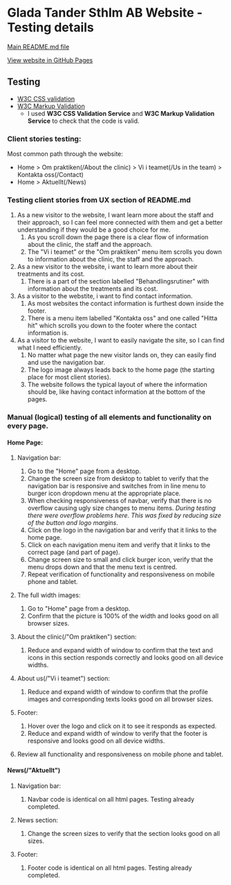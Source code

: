 # Glada Tander Sthlm AB Website - Testing details

[Main README.md file](/README.md)

[View website in GitHub Pages](https://github.com/peter199834/milestone-project-1)

## Testing

- [W3C CSS validation](https://jigsaw.w3.org/css-validator/)
- [W3C Markup Validation](https://validator.w3.org/)
    - I used **W3C CSS Validation Service** and **W3C  Markup Validation Service** to check that the code is valid.

### Client stories testing:

Most common path through the website: 
- Home > Om praktiken(/About the clinic) > Vi i teamet(/Us in the team) > Kontakta oss(/Contact) 
- Home > Aktuellt(/News) 

### Testing client stories from UX section of README.md

1. As a new visitor to the website, I want learn more about the staff and their approach, so I can feel more connected with them and get a better understanding if they would be a good choice for me.
    1. As you scroll down the page there is a clear flow of information about the clinic, the staff and the approach.
    2. The "Vi i teamet" or the "Om praktiken" menu item scrolls you down to information about the clinic, the staff and the approach.
2. As a new visitor to the website, i want to learn more about their treatments and its cost.
    1. There is a part of the section labelled "Behandlingsrutiner" with information about the treatments and its cost.
3. As a visitor to the webstite, i want to find contact information.
    1. As most websites the contact information is furthest down inside the footer.
    2. There is a menu item labelled "Kontakta oss" and one called "Hitta hit" which scrolls you down to the footer where the contact information is.
4. As a visitor to the website, I want to easily navigate the site, so I can find what I need efficiently.
    1. No matter what page the new visitor lands on, they can easily find and use the navigation bar. 
    2. The logo image always leads back to the home page (the starting place for most client stories).
    3. The website follows the typical layout of where the information should be, like having contact information at the bottom of the pages.


### Manual (logical) testing of all elements and functionality on every page.

#### Home Page:

1. Navigation bar:
    1. Go to the "Home" page from a desktop.
    2. Change the screen size from desktop to tablet to verify that the navigation bar is responsive and switches from in line menu to burger icon dropdown menu at the appropriate place.
    3. When checking responsiveness of navbar, verify that there is no overflow causing ugly size changes to menu items. _During testing there were overflow problems here. This was fixed by reducing size of the button and logo margins_.
    5. Click on the logo in the navigation bar and verify that it links to the home page. 
    6. Click on each navigation menu item and verify that it links to the correct page (and part of page). 
    9. Change screen size to small and click burger icon, verify that the menu drops down and that the menu text is centred.
    10. Repeat verification of functionality and responsiveness on mobile phone and tablet.

2. The full width images:
    1. Go to "Home" page from a desktop. 
    2. Confirm that the picture is 100% of the width and looks good on all browser sizes.

3. About the clinic(/"Om praktiken") section:
    1. Reduce and expand width of window to confirm that the text and icons in this section responds correctly and looks good on all device widths.

4. About us(/"Vi i teamet") section:
    1. Reduce and expand width of window to confirm that the profile images and corresponding texts looks good on all browser sizes.
    
5. Footer: 
    1. Hover over the logo and click on it to see it responds as expected. 
    2. Reduce and expand width of window to verify that the footer is responsive and looks good on all device widths. 

6. Review all functionality and responsiveness on mobile phone and tablet.

#### News(/"Aktuellt")

1. Navigation bar: 
    1. Navbar code is identical on all html pages. Testing already completed.

2. News section:
    1. Change the screen sizes to verify that the section looks good on all sizes.
    
3. Footer:
    1. Footer code is identical on all html pages. Testing already completed.

